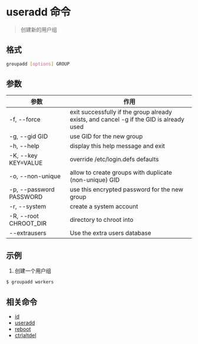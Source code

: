 # useradd 命令

> 创建新的用户组

## 格式

```bash
groupadd [options] GROUP
```

## 参数

| 参数 | 作用 |
| --------- | --------- |
| -f, --force | exit successfully if the group already exists, and cancel -g if the GID is already used |
| -g, --gid GID | use GID for the new group |
| -h, --help | display this help message and exit |
| -K, --key KEY=VALUE | override /etc/login.defs defaults |
| -o, --non-unique | allow to create groups with duplicate (non-unique) GID |
| -p, --password PASSWORD | use this encrypted password for the new group |
| -r, --system | create a system account |
| -R, --root CHROOT_DIR | directory to chroot into |
| --extrausers | Use the extra users database |

## 示例

1. 创建一个用户组

```bash
$ groupadd workers
```

## 相关命令

- [id](id.md)
- [useradd](useradd.md)
- [reboot](reboot.md)
- [ctrlaltdel](ctrlaltdel.md)
